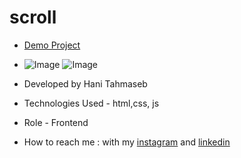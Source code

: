 # scroll


- [Demo Project]()
- ![Image](https://github.com/user-attachments/assets/afde97c6-4ca0-4014-8e45-be5bcf019f3d)
![Image](https://github.com/user-attachments/assets/709c5756-693e-4b65-83fd-8b495dfe1e99)



- Developed by Hani Tahmaseb

- Technologies Used - html,css, js

- Role - Frontend

- How to reach me : with my [instagram](https://instagram.com/htahmaseb_dev) and [linkedin](https://linkedin.com/in/hani-tahmaseb-a52212212)
